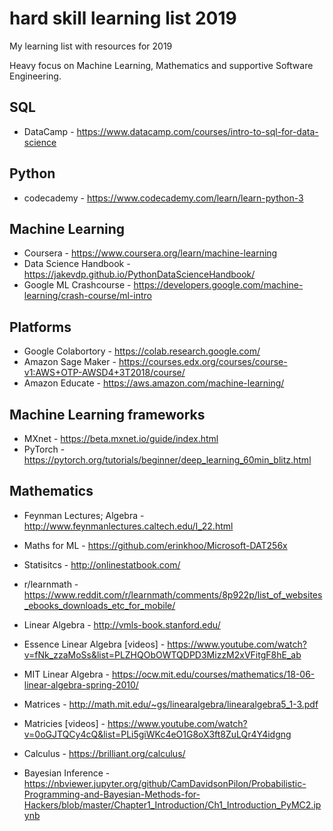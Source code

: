 # hard skill learning list 2019
My learning list with resources for 2019

Heavy focus on Machine Learning, Mathematics and supportive Software Engineering.

## SQL
* DataCamp - https://www.datacamp.com/courses/intro-to-sql-for-data-science

## Python
* codecademy - https://www.codecademy.com/learn/learn-python-3

## Machine Learning
* Coursera - https://www.coursera.org/learn/machine-learning
* Data Science Handbook - https://jakevdp.github.io/PythonDataScienceHandbook/
* Google ML Crashcourse - https://developers.google.com/machine-learning/crash-course/ml-intro

## Platforms

* Google Colabortory - https://colab.research.google.com/
* Amazon Sage Maker - https://courses.edx.org/courses/course-v1:AWS+OTP-AWSD4+3T2018/course/
* Amazon Educate - https://aws.amazon.com/machine-learning/

## Machine Learning frameworks

* MXnet - https://beta.mxnet.io/guide/index.html
* PyTorch - https://pytorch.org/tutorials/beginner/deep_learning_60min_blitz.html

## Mathematics

* Feynman Lectures; Algebra - http://www.feynmanlectures.caltech.edu/I_22.html 
* Maths for ML - https://github.com/erinkhoo/Microsoft-DAT256x
* Statisitcs - http://onlinestatbook.com/
* r/learnmath - https://www.reddit.com/r/learnmath/comments/8p922p/list_of_websites_ebooks_downloads_etc_for_mobile/ 

* Linear Algebra - http://vmls-book.stanford.edu/
* Essence Linear Algebra [videos] - https://www.youtube.com/watch?v=fNk_zzaMoSs&list=PLZHQObOWTQDPD3MizzM2xVFitgF8hE_ab 
* MIT Linear Algebra - https://ocw.mit.edu/courses/mathematics/18-06-linear-algebra-spring-2010/
* Matrices - http://math.mit.edu/~gs/linearalgebra/linearalgebra5_1-3.pdf
* Matricies [videos] - https://www.youtube.com/watch?v=0oGJTQCy4cQ&list=PLi5giWKc4eO1G8oX3ft8ZuLQr4Y4idgng 

* Calculus - https://brilliant.org/calculus/
* Bayesian Inference - https://nbviewer.jupyter.org/github/CamDavidsonPilon/Probabilistic-Programming-and-Bayesian-Methods-for-Hackers/blob/master/Chapter1_Introduction/Ch1_Introduction_PyMC2.ipynb
